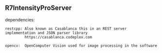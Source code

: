 R7IntensityProServer
--------------------




dependencies:

	restcpp: Also known as Casablanca this in an REST server implementation and JSON parser library
			 https://casablanca.codeplex.com 
	
	opencv:	 OpenComputer Vision used for image processing in the software
